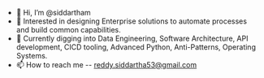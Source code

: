 - 👋 Hi, I’m @siddartham
- 👀 Interested in designing Enterprise solutions to automate processes and build common capabilities. 
- 🌱 Currently digging into Data Engineering, Software Architecture, API development, CICD tooling, Advanced Python, Anti-Patterns, Operating Systems.
- 📫 How to reach me -- reddy.siddartha53@gmail.com

<!---
siddartham/siddartham is a ✨ special ✨ repository because its `README.md` (this file) appears on your GitHub profile.
You can click the Preview link to take a look at your changes.
--->
